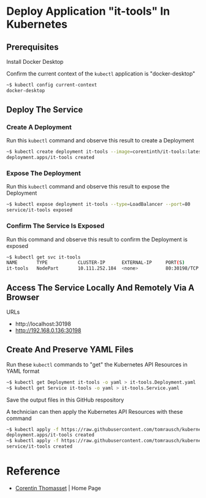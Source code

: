 # Deploy Application "it-tools" In Kubernetes

## Prerequisites
Install Docker Desktop

Confirm the current context of the ```kubectl``` application is "docker-desktop"
```bash
~$ kubectl config current-context
docker-desktop
```


## Deploy The Service

### Create A Deployment
Run this ```kubectl``` command and observe this result to create a Deployment
```bash
~$ kubectl create deployment it-tools --image=corentinth/it-tools:latest
deployment.apps/it-tools created
```

### Expose The Deployment
Run this ```kubectl``` command and observe this result to expose the Deployment
```bash
~$ kubectl expose deployment it-tools --type=LoadBalancer --port=80
service/it-tools exposed
```

### Confirm The Service Is Exposed
Run this command and observe this result to confirm the Deployment is exposed
```bash
~$ kubectl get svc it-tools
NAME       TYPE           CLUSTER-IP      EXTERNAL-IP     PORT(S)        AGE
it-tools   NodePart       10.111.252.184  <none>          80:30198/TCP   4m52s
```

## Access The Service Locally And Remotely Via A Browser

URLs
- http://localhost:30198
- http://192.168.0.136:30198

## Create And Preserve YAML Files

Run these ```kubectl``` commands to "get" the Kubernetes API Resources in YAML format
```bash
~$ kubectl get Deployment it-tools -o yaml > it-tools.Deployment.yaml
~$ kubectl get Service it-tools -o yaml > it-tools.Service.yaml
```

Save the output files in this GitHub respository

A technician can then apply the Kubernetes API Resources with these command
```bash
~$ kubectl apply -f https://raw.githubusercontent.com/tomrausch/kubernetes_public/refs/heads/main/src/it-tools/it-tools.Deployment.yaml
deployment.apps/it-tools created
~$ kubectl apply -f https://raw.githubusercontent.com/tomrausch/kubernetes_public/refs/heads/main/it-tools/it-tools_02-Service-LoadBalancer.yaml
service/it-tools created
```

# Reference
- [Corentin Thomasset](https://corentin.tech/) | Home Page
